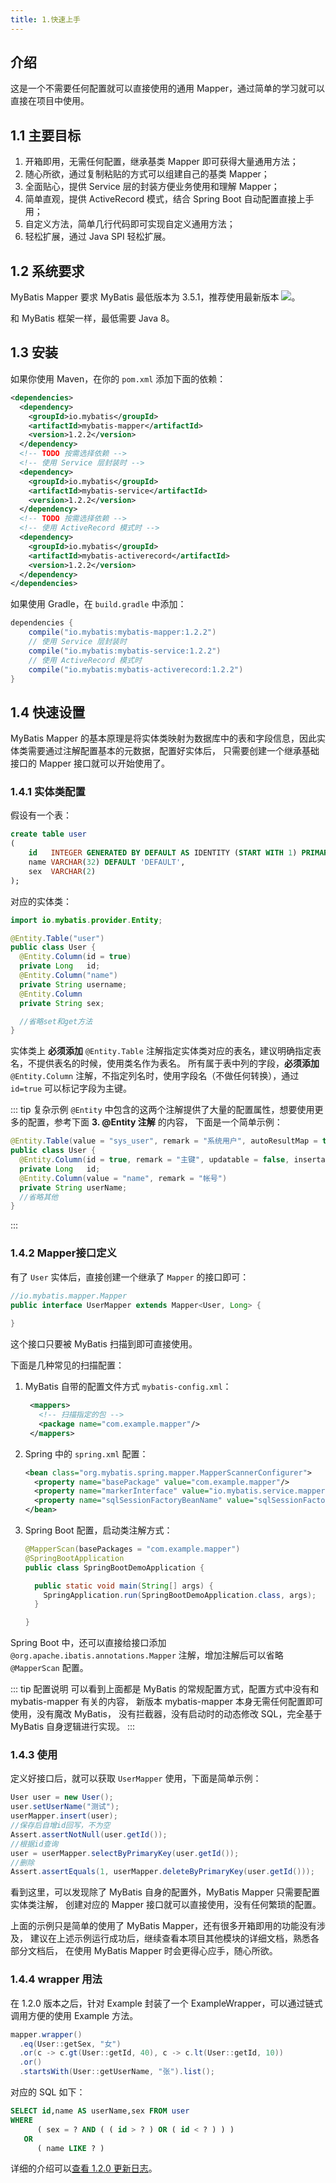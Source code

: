 ```yaml
---
title: 1.快速上手
---
```


## 介绍

这是一个不需要任何配置就可以直接使用的通用 Mapper，通过简单的学习就可以直接在项目中使用。

## 1.1 主要目标

1. 开箱即用，无需任何配置，继承基类 Mapper 即可获得大量通用方法；
2. 随心所欲，通过复制粘贴的方式可以组建自己的基类 Mapper；
3. 全面贴心，提供 Service 层的封装方便业务使用和理解 Mapper；
4. 简单直观，提供 ActiveRecord 模式，结合 Spring Boot 自动配置直接上手用；
5. 自定义方法，简单几行代码即可实现自定义通用方法；
6. 轻松扩展，通过 Java SPI 轻松扩展。

## 1.2 系统要求

MyBatis Mapper 要求 MyBatis 最低版本为
3.5.1，推荐使用最新版本 <a href="https://maven-badges.herokuapp.com/maven-central/org.mybatis/mybatis"><img src="https://maven-badges.herokuapp.com/maven-central/org.mybatis/mybatis/badge.svg"/></a>。

和 MyBatis 框架一样，最低需要 Java 8。

## 1.3 安装

如果你使用 Maven，在你的 `pom.xml` 添加下面的依赖：

```xml
<dependencies>
  <dependency>
    <groupId>io.mybatis</groupId>
    <artifactId>mybatis-mapper</artifactId>
    <version>1.2.2</version>
  </dependency>
  <!-- TODO 按需选择依赖 -->
  <!-- 使用 Service 层封装时 -->
  <dependency>
    <groupId>io.mybatis</groupId>
    <artifactId>mybatis-service</artifactId>
    <version>1.2.2</version>
  </dependency>
  <!-- TODO 按需选择依赖 -->
  <!-- 使用 ActiveRecord 模式时 -->
  <dependency>
    <groupId>io.mybatis</groupId>
    <artifactId>mybatis-activerecord</artifactId>
    <version>1.2.2</version>
  </dependency>
</dependencies>
```

如果使用 Gradle，在 `build.gradle` 中添加：

```groovy
dependencies {
    compile("io.mybatis:mybatis-mapper:1.2.2")
    // 使用 Service 层封装时
    compile("io.mybatis:mybatis-service:1.2.2")
    // 使用 ActiveRecord 模式时
    compile("io.mybatis:mybatis-activerecord:1.2.2")
}
```

## 1.4 快速设置

MyBatis Mapper 的基本原理是将实体类映射为数据库中的表和字段信息，因此实体类需要通过注解配置基本的元数据，配置好实体后，
只需要创建一个继承基础接口的 Mapper 接口就可以开始使用了。

### 1.4.1 实体类配置

假设有一个表：
```sql
create table user
(
    id   INTEGER GENERATED BY DEFAULT AS IDENTITY (START WITH 1) PRIMARY KEY,
    name VARCHAR(32) DEFAULT 'DEFAULT',
    sex  VARCHAR(2)
);
```
对应的实体类：
```java
import io.mybatis.provider.Entity;

@Entity.Table("user")
public class User {
  @Entity.Column(id = true)
  private Long   id;
  @Entity.Column("name")
  private String username;
  @Entity.Column
  private String sex;

  //省略set和get方法
}
```

实体类上 **必须添加** `@Entity.Table` 注解指定实体类对应的表名，建议明确指定表名，不提供表名的时候，使用类名作为表名。
所有属于表中列的字段，**必须添加** `@Entity.Column` 注解，不指定列名时，使用字段名（不做任何转换），通过 `id=true` 可以标记字段为主键。

::: tip 复杂示例
`@Entity` 中包含的这两个注解提供了大量的配置属性，想要使用更多的配置，参考下面 **3. @Entity 注解** 的内容，
下面是一个简单示例：
```java
@Entity.Table(value = "sys_user", remark = "系统用户", autoResultMap = true)
public class User {
  @Entity.Column(id = true, remark = "主键", updatable = false, insertable = false)
  private Long   id;
  @Entity.Column(value = "name", remark = "帐号")
  private String userName;
  //省略其他
}
```
:::

### 1.4.2 Mapper接口定义

有了 `User` 实体后，直接创建一个继承了 `Mapper` 的接口即可：
```java
//io.mybatis.mapper.Mapper
public interface UserMapper extends Mapper<User, Long> {
  
}
```
这个接口只要被 MyBatis 扫描到即可直接使用。

下面是几种常见的扫描配置：
 
1. MyBatis 自带的配置文件方式 `mybatis-config.xml`：
   ```xml
    <mappers>
      <!-- 扫描指定的包 -->
      <package name="com.example.mapper"/>
    </mappers>
   ```
 
2. Spring 中的 `spring.xml` 配置：
   ```xml
   <bean class="org.mybatis.spring.mapper.MapperScannerConfigurer">
     <property name="basePackage" value="com.example.mapper"/>
     <property name="markerInterface" value="io.mybatis.service.mapper.RoleMarker"/>
     <property name="sqlSessionFactoryBeanName" value="sqlSessionFactoryRole"/>
   </bean>
   ```
 
3. Spring Boot 配置，启动类注解方式：
   ```java
   @MapperScan(basePackages = "com.example.mapper")
   @SpringBootApplication
   public class SpringBootDemoApplication {
   
     public static void main(String[] args) {
       SpringApplication.run(SpringBootDemoApplication.class, args);
     }
   
   }
   ```

Spring Boot 中，还可以直接给接口添加 `@org.apache.ibatis.annotations.Mapper` 注解，增加注解后可以省略 `@MapperScan` 配置。

::: tip 配置说明
可以看到上面都是 MyBatis 的常规配置方式，配置方式中没有和 mybatis-mapper 有关的内容，
新版本 mybatis-mapper 本身无需任何配置即可使用，没有魔改 MyBatis，
没有拦截器，没有启动时的动态修改 SQL，完全基于 MyBatis 自身逻辑进行实现。
:::

### 1.4.3 使用

定义好接口后，就可以获取 `UserMapper` 使用，下面是简单示例：
```java
User user = new User();
user.setUserName("测试");
userMapper.insert(user);
//保存后自增id回写，不为空
Assert.assertNotNull(user.getId());
//根据id查询
user = userMapper.selectByPrimaryKey(user.getId());
//删除
Assert.assertEquals(1, userMapper.deleteByPrimaryKey(user.getId()));
```

看到这里，可以发现除了 MyBatis 自身的配置外，MyBatis Mapper 只需要配置实体类注解，
创建对应的 Mapper 接口就可以直接使用，没有任何繁琐的配置。

上面的示例只是简单的使用了 MyBatis Mapper，还有很多开箱即用的功能没有涉及，
建议在上述示例运行成功后，继续查看本项目其他模块的详细文档，熟悉各部分文档后，
在使用 MyBatis Mapper 时会更得心应手，随心所欲。

### 1.4.4 wrapper 用法

在 1.2.0 版本之后，针对 Example 封装了一个 ExampleWrapper，可以通过链式调用方便的使用 Example 方法。

```java
mapper.wrapper()
  .eq(User::getSex, "女")
  .or(c -> c.gt(User::getId, 40), c -> c.lt(User::getId, 10))
  .or()
  .startsWith(User::getUserName, "张").list();
```

对应的 SQL 如下：

```sql
SELECT id,name AS userName,sex FROM user 
WHERE 
      ( sex = ? AND ( ( id > ? ) OR ( id < ? ) ) ) 
   OR 
      ( name LIKE ? )
```

详细的介绍可以[查看 1.2.0 更新日志](../releases/1.2.0.md)。